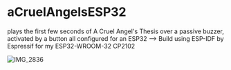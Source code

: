 # aCruelAngelsESP32
plays the first few seconds of A Cruel Angel's Thesis over a passive buzzer, activated by a button all configured for an ESP32
--> Build using ESP-IDF by Espressif for my ESP32-WROOM-32 CP2102


![IMG_2836](https://github.com/user-attachments/assets/2a61b6c5-2909-4aaa-97e1-e6169b9754ac)
